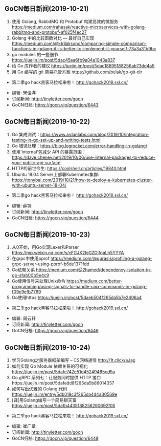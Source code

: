 ## GoCN每日新闻(2019-10-21)

1. 使用 Golang, RabbitMQ 和 Protobuf 构建高效的微服务 https://medium.com/rahasak/reactive-microservices-with-golang-rabbitmq-and-protobuf-af025f4ec27
2. Golang 中的比较函数对比 — 最好自己实现  https://medium.com/@ktrilaksono/comparing-simple-comparison-functions-in-golang-it-is-better-to-implement-it-yourself-73a3a31b9bc
3. go modules 的一些细节 https://juejin.im/post/5dac45ae6fb9a04e1043a837
4. 给 Go 库作者的建议 https://juejin.im/post/5dac18895188256ab73dd4a9
5. 用 Go 编写的 git 简易托管方案 https://github.com/belak/go-git-dir

* 第二季go hack黑客马拉松来啦！ http://gohack2019.sxl.cn/

- 编辑: 宋佳洋
- 订阅新闻: http://tinyletter.com/gocn
- GoCN归档: https://gocn.vip/question/6443

## GoCN每日新闻(2019-10-22)

1. Go 集成测试：https://www.ardanlabs.com/blog/2019/10/integration-testing-in-go-set-up-and-writing-tests.html 
2. Go 错误处理：https://blog.logrocket.com/error-handling-in-golang/
3. 使用'internal'包减少 API 的暴露范围：https://dave.cheney.net/2019/10/06/use-internal-packages-to-reduce-your-public-api-surface 
4. HTTP的前世今生: https://coolshell.cn/articles/19840.html   
5. Ubuntu 18.04 Server上部署Kubernetes集群: https://tonybai.com/2019/10/21/how-to-deploy-a-kubernetes-cluster-with-ubuntu-server-18-04/ 

* 第二季go hack黑客马拉松来啦！ http://gohack2019.sxl.cn/

- 编辑: 薛锦
- 订阅新闻: http://tinyletter.com/gocn
- GoCN归档: https://gocn.vip/question/6444

## GoCN每日新闻(2019-10-23)

1. 从0开始，用Go实现Lexer和Parser https://mp.weixin.qq.com/s/cFGJX2IeGZOifqaLh5YYYA
2. 在grpc中使用pprof https://medium.com/@gurasis/profiling-a-golang-grpc-server-using-pprof-b6de1371fdd
3. Go依赖关系 https://medium.com/@2hamed/dependency-isolation-in-go-afab00b5e4c9
4. Go使用信号来处理Unix命令 https://medium.com/better-programming/using-signals-to-handle-unix-commands-in-golang-f09e9efb7769
5. Go使用https https://juejin.im/post/5daeb504f265da5b7e2406a4

* 第二季go hack黑客马拉松来啦！ http://gohack2019.sxl.cn/

- 编辑: 周云轩
- 订阅新闻: http://tinyletter.com/gocn
- GoCN归档: https://gocn.vip/question/6446


## GoCN每日新闻(2019-10-24)

1. 学习Golang之服务器框架编写 – CS网络通信 http://1t.click/aJag
2. 如何实现 Go Module 依赖关系的可视化 https://juejin.im/post/5dafe742e51d45249465cd9a
3. Go gRPC 系列七：让服务同时提供 HTTP 接口https://juejin.im/post/5dafedd8f265da5b86014357
4. 如何写出优雅的 Golang 代码 https://juejin.im/entry/5db018c3f265da4d4a30569e
5. [译]用Golang编写一个简易聊天室 https://juejin.im/post/5dafb4435188256290692f05

* 第二季go hack黑客马拉松来啦！ http://gohack2019.sxl.cn/

- 编辑: 崔广章
- 订阅新闻: http://tinyletter.com/gocn
- GoCN归档: https://gocn.vip/question/6448

